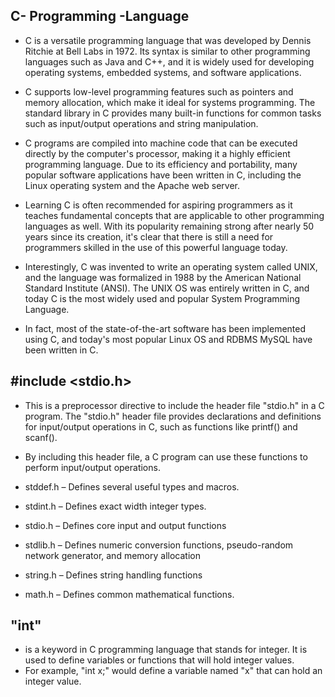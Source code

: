 ## C- Programming -Language

* C is a versatile programming language that was developed by Dennis Ritchie at Bell Labs in 1972. Its syntax is similar to other programming languages such as Java and C++, and it is widely used for developing operating systems, embedded systems, and software applications.

* C supports low-level programming features such as pointers and memory allocation, which make it ideal for systems programming. The standard library in C provides many built-in functions for common tasks such as input/output operations and string manipulation.

* C programs are compiled into machine code that can be executed directly by the computer's processor, making it a highly efficient programming language. Due to its efficiency and portability, many popular software applications have been written in C, including the Linux operating system and the Apache web server.

* Learning C is often recommended for aspiring programmers as it teaches fundamental concepts that are applicable to other programming languages as well. With its popularity remaining strong after nearly 50 years since its creation, it's clear that there is still a need for programmers skilled in the use of this powerful language today.

* Interestingly, C was invented to write an operating system called UNIX, and the language was formalized in 1988 by the American National Standard Institute (ANSI). The UNIX OS was entirely written in C, and today C is the most widely used and popular System Programming Language.

* In fact, most of the state-of-the-art software has been implemented using C, and today's most popular Linux OS and RDBMS MySQL have been written in C.

## #include <stdio.h>

* This is a preprocessor directive to include the header file "stdio.h" in a C program. The "stdio.h" header file provides declarations and definitions for input/output operations in C, such as functions like printf() and scanf().
* By including this header file, a C program can use these functions to perform input/output operations.


 * stddef.h – Defines several useful types and macros. 
 * stdint.h – Defines exact width integer types.
 * stdio.h – Defines core input and output functions
* stdlib.h – Defines numeric conversion functions, pseudo-random network generator, and memory allocation
* string.h – Defines string handling functions
* math.h – Defines common mathematical functions.


## "int" 
* is a keyword in C programming language that stands for integer. It is used to define variables or functions that will hold integer values.
* For example, "int x;" would define a variable named "x" that can hold an integer value.
